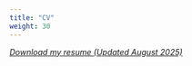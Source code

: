 ```yaml
---
title: "CV"
weight: 30
---
```


[_Download my resume (Updated August 2025)_](/files/CV_Seropian_Thomas_202508.pdf)
